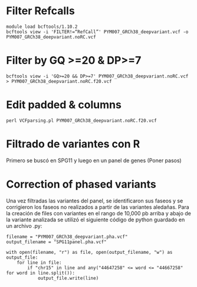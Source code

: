 # Filter Refcalls 
```
module load bcftools/1.10.2
bcftools view -i 'FILTER!=“RefCall”' PYM007_GRCh38_deepvariant.vcf -o PYM007_GRCh38_deepvariant.noRC.vcf
```
# Filter by GQ >=20 & DP>=7  
```
bcftools view -i 'GQ>=20 && DP>=7' PYM007_GRCh38_deepvariant.noRC.vcf > PYM007_GRCh38_deepvariant.noRC.f20.vcf
```
# Edit padded & columns
```
perl VCFparsing.pl PYM007_GRCh38_deepvariant.noRC.f20.vcf
```
# Filtrado de variantes con R 
Primero se buscó en SPG11 y luego en un panel de genes (Poner pasos) 

# Correction of phased variants 
Una vez filtradas las variantes del panel, se identificaron sus faseos y se corrigieron los faseos no realizados a partir de las variantes aledañas. Para la creación de files con variantes en el rango de 10,000 pb arriba y abajo de la variante analizada se utilizó el siguiente código de python guardado en un archivo .py: 
```
filename = "PYM007_GRCh38_deepvariant.pha.vcf"
output_filename = "SPG11panel.pha.vcf"

with open(filename, "r") as file, open(output_filename, "w") as output_file:
    for line in file:
        if "chr15" in line and any("44647258" <= word <= "44667258" for word in line.split()):
            output_file.write(line)
```
